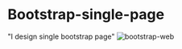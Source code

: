 
# Bootstrap-single-page

"I design single bootstrap page"
![bootstrap-web](https://github.com/Huzaifa-alt/bootstrap-practice/assets/52272757/fe9bf856-1882-4cbf-95bc-0c62589f7ad1)